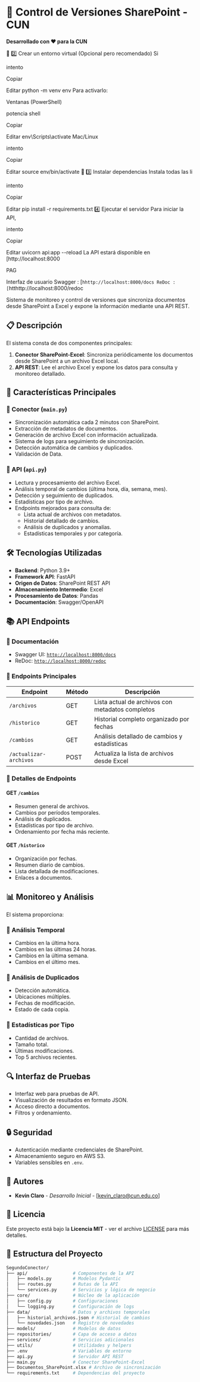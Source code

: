 # 🔄 Control de Versiones SharePoint - CUN  
**Desarrollado con ❤️ para la CUN**  

🔹 2️⃣ Crear un entorno virtual (Opcional pero recomendado)
Si

intento

Copiar

Editar
python -m venv env
Para activarlo:

Ventanas (PowerShell)

potencia shell

Copiar

Editar
env\Scripts\activate
Mac/Linux

intento

Copiar

Editar
source env/bin/activate
🔹 3️⃣ Instalar dependencias
Instala todas las li

intento

Copiar

Editar
pip install -r requirements.txt
4️⃣ Ejecutar el servidor
Para iniciar la API,

intento

Copiar

Editar
uvicorn api:app --reload
La API estará disponible en [http://localhost:8000

PAG

Interfaz de usuario Swagger : [`hhttp://localhost:8000/docs
ReDoc : [`htthttp://localhost:8000/redoc






Sistema de monitoreo y control de versiones que sincroniza documentos desde SharePoint a Excel y expone la información mediante una API REST.  

## 📋 Descripción  

El sistema consta de dos componentes principales:  

1. **Conector SharePoint-Excel**: Sincroniza periódicamente los documentos desde SharePoint a un archivo Excel local.  
2. **API REST**: Lee el archivo Excel y expone los datos para consulta y monitoreo detallado.  

## 🌟 Características Principales  

### 🔹 Conector (`main.py`)  

- Sincronización automática cada 2 minutos con SharePoint.  
- Extracción de metadatos de documentos.  
- Generación de archivo Excel con información actualizada.  
- Sistema de logs para seguimiento de sincronización.  
- Detección automática de cambios y duplicados.  
- Validación de Data.  

### 🔹 API (`api.py`)  

- Lectura y procesamiento del archivo Excel.  
- Análisis temporal de cambios (última hora, día, semana, mes).  
- Detección y seguimiento de duplicados.  
- Estadísticas por tipo de archivo.  
- Endpoints mejorados para consulta de:  
  - Lista actual de archivos con metadatos.  
  - Historial detallado de cambios.  
  - Análisis de duplicados y anomalías.  
  - Estadísticas temporales y por categoría.  

## 🛠️ Tecnologías Utilizadas  

- **Backend**: Python 3.9+  
- **Framework API**: FastAPI  
- **Origen de Datos**: SharePoint REST API  
- **Almacenamiento Intermedio**: Excel  
- **Procesamiento de Datos**: Pandas  
- **Documentación**: Swagger/OpenAPI  

## 📚 API Endpoints  

### 📖 Documentación  

- Swagger UI: [`http://localhost:8000/docs`](http://localhost:8000/docs)  
- ReDoc: [`http://localhost:8000/redoc`](http://localhost:8000/redoc)  

### 🔗 Endpoints Principales  

| Endpoint        | Método | Descripción |
|---------------|--------|-------------|
| `/archivos`    | GET    | Lista actual de archivos con metadatos completos |
| `/historico`   | GET    | Historial completo organizado por fechas |
| `/cambios`     | GET    | Análisis detallado de cambios y estadísticas |
| `/actualizar-archivos` | POST   | Actualiza la lista de archivos desde Excel |

### 📌 Detalles de Endpoints  

#### **GET `/cambios`**  
- Resumen general de archivos.  
- Cambios por períodos temporales.  
- Análisis de duplicados.  
- Estadísticas por tipo de archivo.  
- Ordenamiento por fecha más reciente.  

#### **GET `/historico`**  
- Organización por fechas.  
- Resumen diario de cambios.  
- Lista detallada de modificaciones.  
- Enlaces a documentos.  

## 📊 Monitoreo y Análisis  

El sistema proporciona:  

### **📅 Análisis Temporal**  
- Cambios en la última hora.  
- Cambios en las últimas 24 horas.  
- Cambios en la última semana.  
- Cambios en el último mes.  

### **🛑 Análisis de Duplicados**  
- Detección automática.  
- Ubicaciones múltiples.  
- Fechas de modificación.  
- Estado de cada copia.  

### **📂 Estadísticas por Tipo**  
- Cantidad de archivos.  
- Tamaño total.  
- Últimas modificaciones.  
- Top 5 archivos recientes.  

## 🔍 Interfaz de Pruebas  

- Interfaz web para pruebas de API.  
- Visualización de resultados en formato JSON.  
- Acceso directo a documentos.  
- Filtros y ordenamiento.  

## 🔒 Seguridad  

- Autenticación mediante credenciales de SharePoint.  
- Almacenamiento seguro en AWS S3.  
- Variables sensibles en `.env`.  

## 👥 Autores  

- **Kevin Claro** - *Desarrollo Inicial* - [kevin_claro@cun.edu.co]  

## 📄 Licencia  

Este proyecto está bajo la **Licencia MIT** - ver el archivo [LICENSE](LICENSE) para más detalles.  

## 📁 Estructura del Proyecto  

```bash
SegundoConector/
├── api/                 # Componentes de la API  
│   ├── models.py        # Modelos Pydantic  
│   ├── routes.py        # Rutas de la API  
│   └── services.py      # Servicios y lógica de negocio  
├── core/                # Núcleo de la aplicación  
│   ├── config.py        # Configuraciones  
│   └── logging.py       # Configuración de logs  
├── data/                # Datos y archivos temporales  
│   ├── historial_archivos.json # Historial de cambios  
│   └── novedades.json   # Registro de novedades  
├── models/              # Modelos de datos  
├── repositories/        # Capa de acceso a datos  
├── services/            # Servicios adicionales  
├── utils/               # Utilidades y helpers  
├── .env                 # Variables de entorno  
├── api.py               # Servidor API REST  
├── main.py              # Conector SharePoint-Excel  
├── Documentos_SharePoint.xlsx # Archivo de sincronización  
└── requirements.txt     # Dependencias del proyecto  
